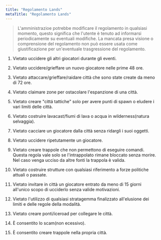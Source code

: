 ```yaml
---
title: "Regolamento Lands"
metaTitle: "Regolamento Lands"
---
```

> L'amministrazioe potrebbe modificare il regolamento in qualsiasi momento, questo significa che l'utente è tenuto ad informarsi periodicamente su eventuali modifiche. La mancata presa visione o comprensione del regolamento non può essere usata come giustificazione per un'eventuale trasgressione del regolamento.

1) Vietato uccidere gli altri giocatori durante gli eventi.

2) Vietato uccidere/grieffare un nuovo giocatore nelle prime 48 ore.

3) Vietato attaccare/grieffare/raidare città che sono state create da meno di 72 ore.

4) Vietato claimare zone per ostacolare l'espanzione di una città.

5) Vietato creare "cittá tattiche" solo per avere punti di spawn o eludere i vari limiti delle città.

6) Vietato costruire lavacast/fiumi di lava o acqua in wilderness(natura selvaggia).

7) Vietato cacciare un giocatore dalla città senza ridargli i suoi oggetti.

8) Vietato uccidere ripetutamente un giocatore.

9) Vietato creare trappole che non permettono di eseguire comandi. Questa regola vale solo se l'intrappolato rimane bloccato senza morire. Nel caso venga ucciso da altre fonti la trappola è valida.

10) Vietato costruire strutture con qualsiasi riferimento a forze politiche attuali o passate.

11) Vietato invitare in città un giocatore entrato da meno di 15 giorni all'unico scopo di ucciderlo senza valide motivazioni.

12) Vietato l'utilizzo di qualsiasi stratagemma finalizzato all'elusione dei limiti e delle regole della modalità.

13) Vietato creare ponti/iceroad per collegare le città.

14) È consentito lo scam(non ecessivo).

15) È consentito creare trappole nella propria città. 
